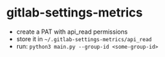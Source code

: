 # gitlab-settings-metrics

- create a PAT with api_read permissions
- store it in `~/.gitlab-settings-metrics/api_read`
- run: `python3 main.py --group-id <some-group-id>`
